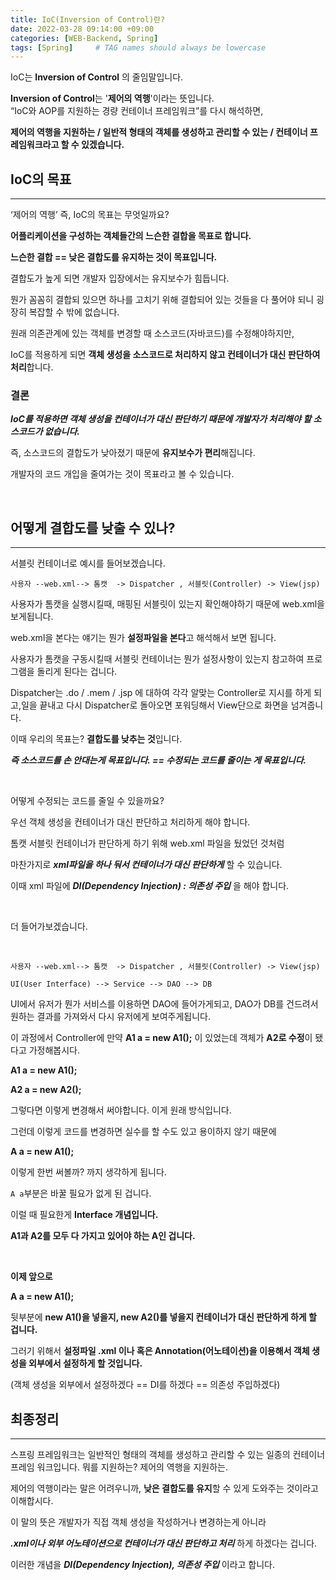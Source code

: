 ```yaml
---
title: IoC(Inversion of Control)란?
date: 2022-03-28 09:14:00 +09:00 
categories: [WEB-Backend, Spring] 
tags: [Spring]     # TAG names should always be lowercase
---
```


IoC는 **Inversion of Control** 의 줄임말입니다.

**Inversion of Control**는 '**제어의 역행**'이라는 뜻입니다.
<br>
“IoC와 AOP를 지원하는 경량 컨테이너 프레임워크”를 다시 해석하면,

**제어의 역행을 지원하는 / 일반적 형태의 객체를 생성하고 관리할 수 있는 / 컨테이너 프레임워크라고 할 수 있겠습니다.**

## IoC의 목표

---

‘제어의 역행’ 즉, IoC의 목표는 무엇일까요?

**어플리케이션을 구성하는 객체들간의 느슨한 결합을 목표로 합니다.**

**느슨한 결합 == 낮은 결합도를 유지하는 것이 목표입니다.**

결합도가 높게 되면 개발자 입장에서는 유지보수가 힘듭니다. 

뭔가 꼼꼼히 결합되 있으면 하나를 고치기 위해 결합되어 있는 것들을 다 풀어야 되니 굉장히 복잡할 수 밖에 없습니다.

원래 의존관계에 있는 객체를 변경할 때 소스코드(자바코드)를 수정해야하지만, 

IoC를 적용하게 되면 **객체 생성을 소스코드로 처리하지 않고 컨테이너가 대신 판단하여 처리**합니다.

### 결론

***IoC를 적용하면 객체 생성을 컨테이너가 대신 판단하기 때문에 개발자가 처리해야 할 소스코드가 없습니다.***

즉, 소스코드의 결합도가 낮아졌기 때문에 **유지보수가 편리**해집니다.

개발자의 코드 개입을 줄여가는 것이 목표라고 볼 수 있습니다.

<br>

## 어떻게 결합도를 낮출 수 있나?

---

서블릿 컨테이너로 예시를 들어보겠습니다.

`사용자 --web.xml--> 톰캣  -> Dispatcher , 서블릿(Controller) -> View(jsp)`

사용자가 톰캣을 실행시킬때, 매핑된 서블릿이 있는지 확인해야하기 때문에 web.xml을 보게됩니다.

web.xml을 본다는 얘기는 뭔가 **설정파일을 본다**고 해석해서 보면 됩니다.

사용자가 톰캣을 구동시킬때 서블릿 컨테이너는 뭔가 설정사항이 있는지 참고하여 프로그램을 돌리게 된다는 겁니다.

Dispatcher는 .do / .mem / .jsp 에 대하여 각각 알맞는 Controller로 지시를 하게 되고,일을 끝내고 다시 Dispatcher로 돌아오면 포워딩해서 View단으로 화면을 넘겨줍니다.


이때 우리의 목표는? **결합도를 낮추는 것**입니다.

***즉 소스코드를 손 안대는게 목표입니다. == 수정되는 코드를 줄이는 게 목표입니다.***

<br>

어떻게 수정되는 코드를 줄일 수 있을까요?

우선 객체 생성을 컨테이너가 대신 판단하고 처리하게 해야 합니다.

톰캣 서블릿 컨테이너가 판단하게 하기 위해 web.xml 파일을 뒀었던 것처럼

마찬가지로 ***xml파일을 하나 둬서 컨테이너가 대신 판단하게*** 할 수 있습니다.

이때 xml 파일에 ***DI(Dependency Injection) : 의존성 주입*** 을 해야 합니다.

<br>

더 들어가보겠습니다.

<br>

`사용자 --web.xml--> 톰캣  -> Dispatcher , 서블릿(Controller) -> View(jsp)`

`UI(User Interface) --> Service --> DAO --> DB`

UI에서 유저가 뭔가 서비스를 이용하면 DAO에 들어가게되고, DAO가 DB를 건드려서 원하는 결과를 가져와서 다시 유저에게 보여주게됩니다.

이 과정에서 Controller에 만약 **A1 a = new A1();** 이 있었는데 객체가 **A2로 수정**이 됐다고 가정해봅시다.

**A1 a = new A1();**

**A2 a = new A2();**

그렇다면 이렇게 변경해서 써야합니다. 이게 원래 방식입니다.

그런데 이렇게 코드를 변경하면 실수를 할 수도 있고 용이하지 않기 때문에

**A a = new A1();**

이렇게 한번 써볼까? 까지 생각하게 됩니다.

`A a`부분은 바꿀 필요가 없게 된 겁니다. 

이럴 때 필요한게 **Interface 개념입니다.**

**A1과 A2를 모두 다 가지고 있어야 하는 A인 겁니다.**

<br>

**이제 앞으로**

**A a = new A1();** 

뒷부분에 **new A1()을 넣을지, new A2()를 넣을지 컨테이너가 대신 판단하게 하게 할 겁니다.**

그러기 위해서 **설정파일 .xml 이나 혹은 Annotation(어노테이션)을 이용해서 객체 생성을 외부에서 설정하게 할 것입니다.**

(객체 생성을 외부에서 설정하겠다 == DI를 하겠다 == 의존성 주입하겠다)

## 최종정리

---

스프링 프레임워크는 일반적인 형태의 객체를 생성하고 관리할 수 있는 일종의 컨테이너 프레임 워크입니다. 뭐를 지원하는? 제어의 역행을 지원하는.

제어의 역행이라는 말은 어려우니까, **낮은 결합도를 유지**할 수 있게 도와주는 것이라고 이해합시다.

이 말의 뜻은 개발자가 직접 객체 생성을 작성하거나 변경하는게 아니라

***.xml이나 외부 어노테이션으로 컨테이너가 대신 판단하고 처리*** 하게 하겠다는 겁니다.

이러한 개념을 ***DI(Dependency Injection), 의존성 주입*** 이라고 합니다.